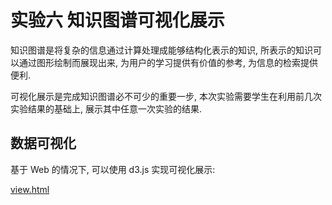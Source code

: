 # 实验六 知识图谱可视化展示

知识图谱是将复杂的信息通过计算处理成能够结构化表示的知识, 所表示的知识可以通过图形绘制而展现出来, 为用户的学习提供有价值的参考, 为信息的检索提供便利.

可视化展示是完成知识图谱必不可少的重要一步, 本次实验需要学生在利用前几次实验结果的基础上, 展示其中任意一次实验的结果.

## 数据可视化

基于 Web 的情况下, 可以使用 d3.js 实现可视化展示:

[view.html](./view.html)
